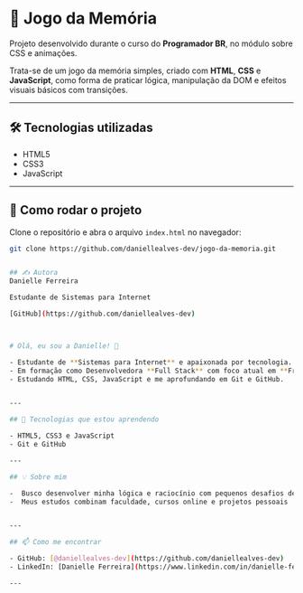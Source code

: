 # 🧠 Jogo da Memória

Projeto desenvolvido durante o curso do **Programador BR**, no módulo sobre CSS e animações.  

Trata-se de um jogo da memória simples, criado com **HTML**, **CSS** e **JavaScript**, como forma de praticar lógica, manipulação da DOM e efeitos visuais básicos com transições.

---

## 🛠️ Tecnologias utilizadas

- HTML5  
- CSS3  
- JavaScript  

---

## 🚀 Como rodar o projeto

Clone o repositório e abra o arquivo `index.html` no navegador:

```bash
git clone https://github.com/daniellealves-dev/jogo-da-memoria.git


## ✍️ Autora
Danielle Ferreira

Estudante de Sistemas para Internet

[GitHub](https://github.com/daniellealves-dev)



# Olá, eu sou a Danielle! 👋

- Estudante de **Sistemas para Internet** e apaixonada por tecnologia.  
- Em formação como Desenvolvedora **Full Stack** com foco atual em **Front-End**.  
- Estudando HTML, CSS, JavaScript e me aprofundando em Git e GitHub.


---

## 🚀 Tecnologias que estou aprendendo

- HTML5, CSS3 e JavaScript
- Git e GitHub

---

## 💡 Sobre mim

-  Busco desenvolver minha lógica e raciocínio com pequenos desafios de programação
-  Meus estudos combinam faculdade, cursos online e projetos pessoais  


---

## 📫 Como me encontrar

- GitHub: [@daniellealves-dev](https://github.com/daniellealves-dev)
- LinkedIn: [Danielle Ferreira](https://www.linkedin.com/in/danielle-ferreira-dev/)

---




